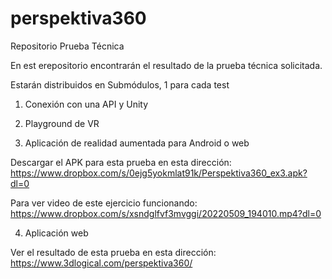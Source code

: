 # perspektiva360
Repositorio Prueba Técnica

En est erepositorio encontrarán el resultado de la prueba técnica solicitada.

Estarán distribuidos en Submódulos, 1 para cada test

1. Conexión con una API y Unity

2. Playground de VR

3. Aplicación de realidad aumentada para Android o web

Descargar el APK para esta prueba en esta dirección:
https://www.dropbox.com/s/0ejg5yokmlat91k/Perspektiva360_ex3.apk?dl=0

Para ver video de este ejercicio funcionando:
https://www.dropbox.com/s/xsndglfvf3mvggi/20220509_194010.mp4?dl=0

4. Aplicación web

Ver el resultado de esta prueba en esta dirección:
https://www.3dlogical.com/perspektiva360/

